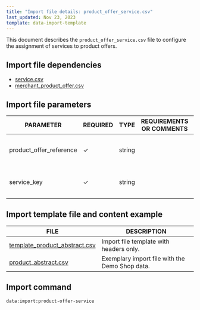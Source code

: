 ```yaml
---
title: "Import file details: product_offer_service.csv"
last_updated: Nov 23, 2023
template: data-import-template
---
```


This document describes the `product_offer_service.csv` file to configure the assignment of services to product offers.

## Import file dependencies

* [service.csv](/docs/pbc/all/service-point-management/202311.0/unified-commerce/import-and-export-data/import-file-details-service.csv.html)
* [merchant_product_offer.csv](/docs/pbc/all/offer-management/202311.0/marketplace/import-and-export-data/import-file-details-merchant-product-offer.csv.html)



## Import file parameters

| PARAMETER | REQUIRED | TYPE | REQUIREMENTS OR COMMENTS | DESCRIPTION |
| --- | --- | --- | --- | --- |
| product_offer_reference | ✓ | string    |      | Identifier of a product offer to assign a service to. |
| service_key             | ✓ | string    |      | Identifier of a service to assign to the product offer.     |


## Import template file and content example

| FILE | DESCRIPTION |
| --- | --- |
| [template_product_abstract.csv](https://spryker.s3.eu-central-1.amazonaws.com/docs/Developer+Guide/Back-End/Data+Manipulation/Data+Ingestion/Data+Import/Data+Import+Categories/Catalog+Setup/Products/202109.0/Template_product_abstract.csv) | Import file template with headers only. |
| [product_abstract.csv](https://spryker.s3.eu-central-1.amazonaws.com/docs/Developer+Guide/Back-End/Data+Manipulation/Data+Ingestion/Data+Import/Data+Import+Categories/Catalog+Setup/Products/202109.0/product_abstract.csv) | Exemplary import file with the Demo Shop data. |

## Import command

```bash
data:import:product-offer-service
```
